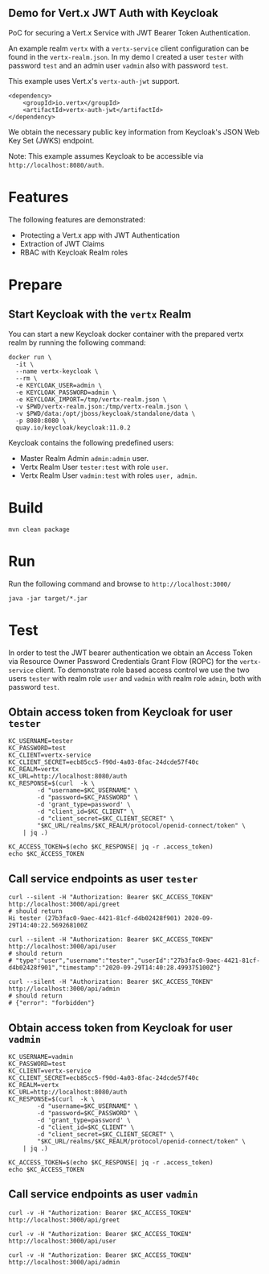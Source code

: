 Demo for Vert.x JWT Auth with Keycloak
---

PoC for securing a Vert.x Service with JWT Bearer Token Authentication.  

An example realm `vertx` with a `vertx-service` client configuration can be found in the `vertx-realm.json`.
In my demo I created a user `tester` with password `test` and an admin user `vadmin` also with password `test`. 

This example uses Vert.x's `vertx-auth-jwt` support.
```
<dependency>
    <groupId>io.vertx</groupId>
    <artifactId>vertx-auth-jwt</artifactId>
</dependency>
```
We obtain the necessary public key information from Keycloak's  JSON Web Key Set (JWKS) endpoint.

Note: This example assumes Keycloak to be accessible via `http://localhost:8080/auth`.

# Features
The following features are demonstrated:  
- Protecting a Vert.x app with JWT Authentication
- Extraction of JWT Claims
- RBAC with Keycloak Realm roles

# Prepare

## Start Keycloak with the `vertx` Realm
You can start a new Keycloak docker container with the prepared vertx realm by running the following command: 
```
docker run \
  -it \
  --name vertx-keycloak \
  --rm \
  -e KEYCLOAK_USER=admin \
  -e KEYCLOAK_PASSWORD=admin \
  -e KEYCLOAK_IMPORT=/tmp/vertx-realm.json \
  -v $PWD/vertx-realm.json:/tmp/vertx-realm.json \
  -v $PWD/data:/opt/jboss/keycloak/standalone/data \
  -p 8080:8080 \
  quay.io/keycloak/keycloak:11.0.2
```

Keycloak contains the following predefined users:  
- Master Realm Admin `admin:admin` user.
- Vertx Realm User `tester:test` with role `user`.
- Vertx Realm User `vadmin:test` with roles `user, admin`. 

# Build
```
mvn clean package
```

# Run
Run the following command and browse to `http://localhost:3000/`
```
java -jar target/*.jar
```


# Test

In order to test the JWT bearer authentication we obtain an Access Token via Resource Owner Password Credentials Grant
Flow (ROPC) for the `vertx-service` client. To demonstrate role based access control we use the two users `tester` with 
realm role `user` and `vadmin` with realm role `admin`, both with password `test`.  

## Obtain access token from Keycloak for user `tester`
```
KC_USERNAME=tester
KC_PASSWORD=test
KC_CLIENT=vertx-service
KC_CLIENT_SECRET=ecb85cc5-f90d-4a03-8fac-24dcde57f40c
KC_REALM=vertx
KC_URL=http://localhost:8080/auth
KC_RESPONSE=$(curl  -k \
        -d "username=$KC_USERNAME" \
        -d "password=$KC_PASSWORD" \
        -d 'grant_type=password' \
        -d "client_id=$KC_CLIENT" \
        -d "client_secret=$KC_CLIENT_SECRET" \
        "$KC_URL/realms/$KC_REALM/protocol/openid-connect/token" \
    | jq .)

KC_ACCESS_TOKEN=$(echo $KC_RESPONSE| jq -r .access_token)
echo $KC_ACCESS_TOKEN
```

## Call service endpoints as user `tester`

```
curl --silent -H "Authorization: Bearer $KC_ACCESS_TOKEN" http://localhost:3000/api/greet
# should return
Hi tester (27b3fac0-9aec-4421-81cf-d4b02428f901) 2020-09-29T14:40:22.569268100Z

curl --silent -H "Authorization: Bearer $KC_ACCESS_TOKEN" http://localhost:3000/api/user
# should return
# "type":"user","username":"tester","userId":"27b3fac0-9aec-4421-81cf-d4b02428f901","timestamp":"2020-09-29T14:40:28.499375100Z"}

curl --silent -H "Authorization: Bearer $KC_ACCESS_TOKEN" http://localhost:3000/api/admin
# should return
# {"error": "forbidden"}
```

## Obtain access token from Keycloak for user `vadmin`
```
KC_USERNAME=vadmin
KC_PASSWORD=test
KC_CLIENT=vertx-service
KC_CLIENT_SECRET=ecb85cc5-f90d-4a03-8fac-24dcde57f40c
KC_REALM=vertx
KC_URL=http://localhost:8080/auth
KC_RESPONSE=$(curl  -k \
        -d "username=$KC_USERNAME" \
        -d "password=$KC_PASSWORD" \
        -d 'grant_type=password' \
        -d "client_id=$KC_CLIENT" \
        -d "client_secret=$KC_CLIENT_SECRET" \
        "$KC_URL/realms/$KC_REALM/protocol/openid-connect/token" \
    | jq .)

KC_ACCESS_TOKEN=$(echo $KC_RESPONSE| jq -r .access_token)
echo $KC_ACCESS_TOKEN
```

## Call service endpoints as user `vadmin`

```
curl -v -H "Authorization: Bearer $KC_ACCESS_TOKEN" http://localhost:3000/api/greet

curl -v -H "Authorization: Bearer $KC_ACCESS_TOKEN" http://localhost:3000/api/user

curl -v -H "Authorization: Bearer $KC_ACCESS_TOKEN" http://localhost:3000/api/admin
```